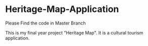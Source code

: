 # Heritage-Map-Application

Please Find the code in Master Branch

This is my final year project "Heritage Map". It is a cultural tourism application.
